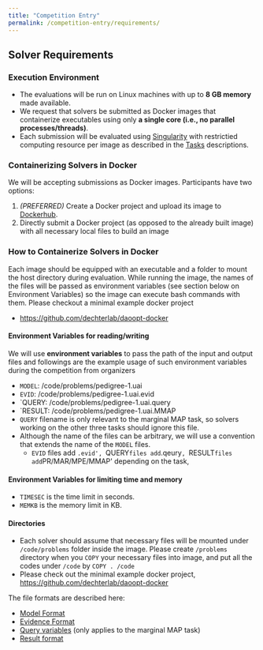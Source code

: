 ```yaml
---
title: "Competition Entry"
permalink: /competition-entry/requirements/
---
```


## Solver Requirements


### Execution Environment

* The evaluations will be run on Linux machines with up to **8 GB memory** made available.
* We request that solvers be submitted as Docker images that containerize executables using only **a single core (i.e., no parallel processes/threads)**.
* Each submission will be evaluated using [Singularity](https://sylabs.io/guides/2.6/user-guide/index.html) 
with restrictied computing resource per image as described in the [Tasks](./tasks.md) descriptions.


### Containerizing Solvers in Docker
We will be accepting submissions as Docker images. Participants have two options:
1. _(PREFERRED)_ Create a Docker project and upload its image to [Dockerhub](https://hub.docker.com/).
2. Directly submit a Docker project (as opposed to the already built image) with all necessary local files to build an image

### How to Containerize Solvers in Docker
Each image should be equipped with an executable and a folder to mount the host directory during evaluation.
While running the image, the names of the files will be passed as environment variables (see section below on
Environment Variables) so the image can execute bash commands with them.
Please checkout a minimal example docker project
* https://github.com/dechterlab/daoopt-docker


#### Environment Variables for reading/writing 
We will use **environment variables** to pass the path of the input and output files and
followings are the example usage of such environment variables during the competition from organizers
* `MODEL`: /code/problems/pedigree-1.uai
* `EVID`: /code/problems/pedigree-1.uai.evid
* `QUERY: /code/problems/pedigree-1.uai.query
* `RESULT: /code/problems/pedigree-1.uai.MMAP
* `QUERY` filename is only relevant to the marginal MAP task, so solvers working on the other three tasks should ignore this file.
* Although the name of the files can be arbitrary, we will use a convention that extends the name of the `MODEL` files.
  * `EVID` files add `.evid', `QUERY` files add `.qeury`, `RESULT` files add `PR/MAR/MPE/MMAP' depending on the task, 

#### Environment Variables for limiting time and memory
* `TIMESEC` is the time limit in seconds.
* `MEMKB` is the memory limit in KB.

#### Directories
* Each solver should assume that necessary files will be mounted under `/code/problems` folder inside the image.
Please create `/problems` directory when you `COPY` your necessary files into image, and
put all the codes under `/code` by `COPY . /code`
* Please check out the minimal example docker project, https://github.com/dechterlab/daoopt-docker

The file formats are described here:
* [Model Format](../file-formats/model-format.md)   
* [Evidence Format](../file-formats/evidence-format.md)
* [Query variables](../file-formats/query-format.md) (only applies to the marginal MAP task)
* [Result format](../file-formats/result-format.md)
   
